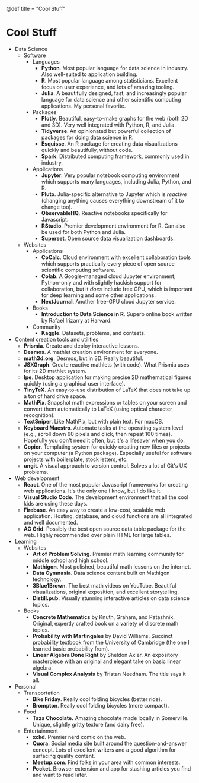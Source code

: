 @def title = "Cool Stuff"

# Cool Stuff

- Data Science
    - Software
        - Languages
            - **Python**. Most popular language for data science in industry. Also well-suited to application building.
            - **R**. Most popular language among statisticians. Excellent focus on user experience, and lots of amazing tooling.
            - **Julia**. A beautifully designed, fast, and increasingly popular language for data science and other scientific computing applications. My personal favorite.
        - Packages
            - **Plotly**. Beautiful, easy-to-make graphs for the web (both 2D and 3D). Very well integrated with Python, R, and Julia.
            - **Tidyverse**. An opinionated but powerful collection of packages for doing data science in R.
            - **Esquisse**. An R package for creating data visualizations quickly and beautifully, without code.
            - **Spark**. Distributed computing framework, commonly used in industry.
        - Applications
            - **Jupyter**. Very popular notebook computing environment which supports many languages, including Julia, Python, and R. 
            - **Pluto**. Julia-specific alternative to Jupyter which is *reactive* (changing anything causes everything downstream of it to change too).
            - **ObservableHQ**. Reactive notebooks specifically for Javascript.
            - **RStudio**. Premier development environment for R. Can also be used for both Python and Julia.
            - **Superset**. Open source data visualization dashboards. 
    - Websites
        - Applications
            - **CoCalc**. Cloud environment with excellent collaboration tools which supports practically every piece of open source scientific computing software.
            - **Colab**. A Google-managed cloud Jupyter environment; Python-only and with slightly hackish support for collaboration, but it *does* include free GPU, which is important for deep learning and some other applications.
            - **NextJournal**. Another free-GPU cloud Jupyter service.
        - Books
            - **Introduction to Data Science in R**. Superb online book written by Rafael Irizarry at Harvard.
        - Community
            - **Kaggle**. Datasets, problems, and contests.
- Content creation tools and utilities
    - **Prismia**. Create and deploy interactive lessons.
    - **Desmos**. A mathlet creation environment for everyone.
    - **math3d.org**. Desmos, but in 3D. Really beautiful.
    - **JSXGraph**. Create reactive mathlets (with code). What Prismia uses for its 2D mathlet system.
    - **Ipe**. Desktop application for making precise 2D mathematical figures quickly (using a graphical user interface).
    - **TinyTeX**. An easy-to-use distribution of LaTeX that does not take up a ton of hard drive space.
    - **MathPix**. Snapshot math expressions or tables on your screen and convert them automatically to LaTeX (using optical character recognition).
    - **TextSniper**. Like MathPix, but with plain text. For macOS.
    - **Keyboard Maestro**. Automate tasks at the operating system level (e.g., scroll down 60 pixels and click, then repeat 100 times). Hopefully you don't need it often, but it's a lifesaver when you do.
    - **Copier**. Templating system for quickly creating new files or projects on your computer (a Python package). Especially useful for software projects with boilerplate, stock letters, etc.
    - **ungit**. A visual approach to version control. Solves a lot of Git's UX problems.
- Web development
    - **React**. One of the most popular Javascript frameworks for creating web applications. It's the only one I know, but I do like it.
    - **Visual Studio Code**. The development environment that all the cool kids are using these days.
    - **Firebase**. An easy way to create a low-cost, scalable web application. Hosting, database, and cloud functions are all integrated and well documented.
    - **AG Grid**. Possibly the best open source data table package for the web. Highly recommended over plain HTML for large tables.
- Learning
    - Websites
        - **Art of Problem Solving**. Premier math learning community for middle school and high school.
        - **Mathigon**. Most polished, beautiful math lessons on the internet.
        - **Data Gymnasia**. Data science content built on Mathigon technology.
        - **3Blue1Brown**. The best math videos on YouTube. Beautiful visualizations, original exposition, and excellent storytelling. 
        - **Distill.pub**. Visually stunning interactive articles on data science topics.
    - Books
        - **Concrete Mathematics** by Knuth, Graham, and Patashnik. Original, expertly crafted book on a variety of discrete math topics.
        - **Probability with Martingales** by David Williams. Succinct probability textbook from the University of Cambridge (the one I learned basic probability from).
        - **Linear Algebra Done Right** by Sheldon Axler. An expository masterpiece with an original and elegant take on basic linear algebra.
        - **Visual Complex Analysis** by Tristan Needham. The title says it all.
- Personal
    - Transportation
        - **Bike Friday**. Really cool folding bicycles (better ride).
        - **Brompton**. Really cool folding bicycles (more compact).
    - Food
        - **Taza Chocolate.** Amazing chocolate made locally in Somerville. Unique, slightly gritty texture (and dairy free).
    - Entertainment
        - **xckd**. Premier nerd comic on the web.
        - **Quora**. Social media site built around the question-and-answer concept. Lots of excellent writers and a good algorithm for surfacing quality content.
        - **Meetup.com**. Find folks in your area with common interests.
        - **Pocket**. Browser extension and app for stashing articles you find and want to read later.